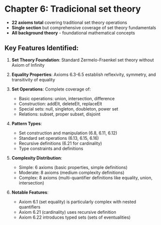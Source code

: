 # Chapter 6: Tradicional set theory
- **22 axioms total** covering traditional set theory operations
- **Single section** but comprehensive coverage of set theory fundamentals
- **All background theory** - foundational mathematical concepts

## Key Features Identified:

1. **Set Theory Foundation**: Standard Zermelo-Fraenkel set theory without Axiom of Infinity
2. **Equality Properties**: Axioms 6.3-6.5 establish reflexivity, symmetry, and transitivity of equality
3. **Set Operations**: Complete coverage of:
    - Basic operations: union, intersection, difference
    - Construction: addElt, deleteElt, replaceElt
    - Special sets: null, singleton, doubleton, power set
    - Relations: subset, proper subset, disjoint

4. **Pattern Types**:
    - Set construction and manipulation (6.8, 6.11, 6.12)
    - Standard set operations (6.13, 6.15, 6.16)
    - Recursive definitions (6.21 for cardinality)
    - Type constraints and definitions

5. **Complexity Distribution**:
    - Simple: 6 axioms (basic properties, simple definitions)
    - Moderate: 8 axioms (medium complexity definitions)
    - Complex: 8 axioms (multi-quantifier definitions like equality, union, intersection)

6. **Notable Features**:
    - Axiom 6.1 (set equality) is particularly complex with nested quantifiers
    - Axiom 6.21 (cardinality) uses recursive definition
    - Axiom 6.22 introduces typed sets (sets of eventualities)
